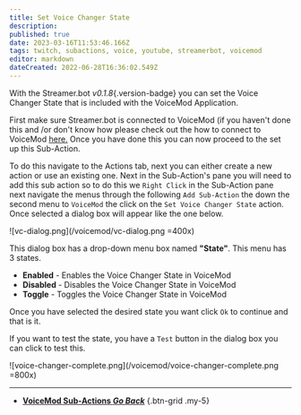 ```yaml
---
title: Set Voice Changer State
description: 
published: true
date: 2023-03-16T11:53:46.166Z
tags: twitch, subactions, voice, youtube, streamerbot, voicemod
editor: markdown
dateCreated: 2022-06-28T16:36:02.549Z
---
```


With the Streamer.bot *v0.1.8*{.version-badge} you can set the Voice Changer State that is included with the VoiceMod Application.

First make sure Streamer.bot is connected to VoiceMod (if you haven't done this and /or don't know how please check out the how to connect to VoiceMod [here.](/Integrations/VoiceMod)
Once you have done this you can now proceed to the set up this Sub-Action.


To do this navigate to the Actions tab, next you can either create a new action or use an existing one.
Next in the Sub-Action's pane you will need to add this sub action so to do this we `Right Click` in the Sub-Action pane next navigate the menus through the following `Add Sub-Action` the down the second menu to `VoiceMod` the click on the `Set Voice Changer State` action. Once selected a dialog box will appear like the one below.

![vc-dialog.png](/voicemod/vc-dialog.png =400x)

This dialog box has a drop-down menu box named **"State"**. This menu has 3 states. 

- **Enabled** - Enables the Voice Changer State in VoiceMod
- **Disabled** - Disables the Voice Changer State in VoiceMod
- **Toggle** - Toggles the Voice Changer State in VoiceMod


Once you have selected the desired state you want click `Ok` to continue and that is it. 

If you want to test the state, you have a `Test` button in the dialog box you can click to test this.

![voice-changer-complete.png](/voicemod/voice-changer-complete.png =800x)

---

- [<i class="mdi mdi-chevron-left"></i>**VoiceMod Sub-Actions *Go Back***](/Sub-Actions/VoiceMod)
{.btn-grid .my-5}